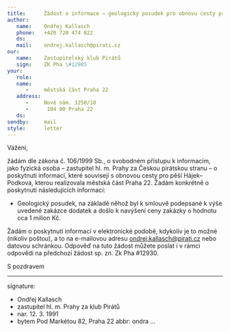 ```yaml
---
title:      Žádost o informace – geologický posudek pro obnovu cesty pro pěší Hájek–Podkova 
author:
   name:    Ondřej Kallasch
   phone:   +420 720 474 822
   ds:      
   mail:    ondrej.kallasch@pirati.cz
our:
   name:    Zastupitelský klub Pirátů
   sign:    ZK Pha \#12985
your:
   role:    
   name:    
      -     městská část Praha 22
   address:
      -     Nové nám. 1250/10
      -      104 00 Praha 22
   ds:      
sendby:     mail
style:      letter
---
```


Vážení,

žádám dle zákona č. 106/1999 Sb., o svobodném přístupu k informacím, jako fyzická osoba – zastupitel hl. m. Prahy za Českou pirátskou stranu – o poskytnutí informací, které souvisejí s obnovou cesty pro pěší Hájek–Podkova, kterou realizovala městská část Praha 22. Žádám konkrétně o poskytnutí následujících informací:

* Geologický posudek, na základě něhož byl k smlouvě podepsané k výše uvedené zakázce dodatek a došlo k navýšení ceny zakázky o hodnotu cca 1 milion Kč. 

Žádám o poskytnutí informací v elektronické podobě, kdykoliv je to možné (nikoliv poštou), a to na e-mailovou adresu ondrej.kallasch@pirati.cz nebo datovou schránkou. Odpověď na tuto žádost můžete poslat i v rámci odpovědi na předchozí žádost sp. zn. Zk Pha #12930.

S pozdravem

---
signature:
  - Ondřej Kallasch
  - zastupitel hl. m. Prahy za klub Pirátů
  - nar. 12. 3. 1991
  - bytem Pod Markétou 82, Praha 22
abbr:       ondra
...
